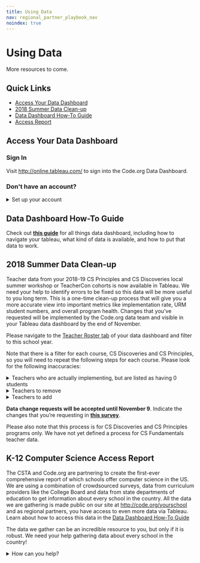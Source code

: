 ```yaml
---
title: Using Data
nav: regional_partner_playbook_nav
noindex: true
---
```


# Using Data

More resources to come.

## Quick Links
- [Access Your Data Dashboard](#tableau)
- [2018 Summer Data Clean-up](#summer)
- [Data Dashboard How-To Guide](#guide)
- [Access Report](#access)


<a name="tableau"></a>
## Access Your Data Dashboard


### Sign In
Visit <a href="http://online.tableau.com/" target=_blank>http://online.tableau.com/</a> to sign into the Code.org Data Dashboard.

### Don't have an account?
<details>
  <summary>Set up your account</summary>
  <p>

1. Each Regional Partner organization is provided with one partner account.
	* If multiple people in your organization need to access the data, we encourage you to set up your account with a password that can be shared within your organization.
2. Email your Regional Manager if you have not been set up with an account.
	* Once your account has been set up, you will receive an email from Tableau with instructions on how to access your Tableau account, including setting up your password.
	* The email will say “You’ve been invited to Tableau Online”
	* There will be an orange button prompting you to sign up for the first time and set up your password.
</p>
</details>

<a name="guide"></a>
## Data Dashboard How-To Guide
Check out **<a href="https://docs.google.com/document/d/14KgWKsfRuzC740lDZLlgjTpW4qZ-Wnt0U-v1xpNHjss/edit?ts=5a737737#" target=_blank>this guide</a>** for all things data dashboard, including how to navigate your tableau, what kind of data is available, and how to put that data to work.

<a name="summer"></a>
## 2018 Summer Data Clean-up

Teacher data from your 2018-19 CS Principles and CS Discoveries local summer workshop or TeacherCon cohorts is now available in Tableau. We need your help to identify errors to be fixed so this data will be more useful to you long term. This is a one-time clean-up process that will give you a more accurate view into important metrics like implementation rate, URM student numbers, and overall program health. Changes that you’ve requested will be implemented by the Code.org data team and visible in your Tableau data dashboard by the end of November.

Please navigate to the <a href="https://us-east-1.online.tableau.com/#/site/codeorg/views/Regionalpartnerdatasharing/TeacherRoster
" target=_blank>Teacher Roster tab</a> of your data dashboard and filter to this school year.

Note that there is a filter for each course, CS Discoveries and CS Principles, so you will need to repeat the following steps for each course. Please look for the following inaccuracies:

<details>
  <summary>Teachers who are actually implementing, but are listed as having 0 students</summary>
  <p>

* This might occur if a teacher is teaching with a Code.org account that is different from the one they used to register for your workshop or TeacherCon. If you are able to give us the email address of the account the teacher is using to teach, we can fix their data in Tableau.
</p>
</details>

<details>
  <summary>Teachers to remove</summary>
  <p>

* There may be some people that are included in the attendance for your workshop according to the dashboard, but shouldn't be listed as part of your cohort (e.g., novice and apprentice facilitators). Please identify these people so we can remove them.
* It is possible that the same teacher might appear multiple times on your list. Please identify these people so we can remove one of the two entries.
* You should not remove teachers that are no longer teaching the course or participating in PD for any reason. This information is important to retain for implementation rates.
</p>
</details>

<details>
  <summary>Teachers to add</summary>
  <p>

* If for any reason a teacher is missing from your roster, please provide their email address. The address you provide should be associated with the Code.org account they use to teach.
</p>
</details>


**Data change requests will be accepted until November 9**. Indicate the changes that you’re requesting in **<a href="https://docs.google.com/forms/d/e/1FAIpQLSfyI2FIPoncROIZ3GDf0Uxt2W5OLqBvIjYUP8rONFc5qTp12w/viewform?usp=sf_link" target=_blank>this survey</a>**.

Please also note that this process is for CS Discoveries and CS Principles programs only. We have not yet defined a process for CS Fundamentals teacher data.

<a name="access"></a>
## K-12 Computer Science Access Report
The CSTA and Code.org are partnering to create the first-ever comprehensive report of which schools offer computer science in the US. We are using a combination of crowdsourced surveys, data from curriculum providers like the College Board and data from state departments of education to get information about every school in the country. All the data we are gathering is made public on our site at <a href="http://code.org/yourschool" target=_blank>http://code.org/yourschool</a> and as regional partners, you have access to even more data via Tableau. Learn about how to access this data in the [Data Dashboard How-To Guide](https://docs.google.com/document/d/14KgWKsfRuzC740lDZLlgjTpW4qZ-Wnt0U-v1xpNHjss/edit?ts=5a737737#)

The data we gather can be an incredible resource to you, but only if it is robust. We need your help gathering data about every school in the country!

<details>
  <summary>How can you help?</summary>
  <p>

* Include a call in your newsletters for students, teachers, parents, and districts to fill out the survey at <a href="http://code.org/yourschool" target=_blank>http://code.org/yourschool</a>. You can find sample language to use in your newsletter [here](https://docs.google.com/document/d/1O9julhujYWIkg-JAm92B-6havhPLSTI0avnXFXlthsk/edit?usp=sharing)
* Connect to local organizations in your region who can spread the word on your behalf.
* Connect us to organizations that may already have this information in your region (accessreport@code.org).
* Share <a href="http://code.org/yourschool" target=_blank>the page</a> on [Twitter](https://twitter.com/intent/tweet?related=codeorg&text=Does+your+school+teach+computer+science%3F+Expand+computer+science+at+your+school+or+district.+%40codeorg&url=https%3A%2F%2Fcode.org%2Fyourschool) or [Facebook](https://www.facebook.com/sharer/sharer.php?u=https%3A%2F%2Fcode.org%2Fyourschool).

</p>
</details>